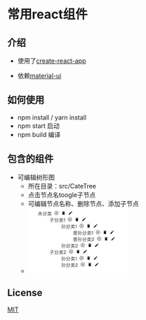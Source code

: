 # 常用react组件

## 介绍

* 使用了[create-react-app](https://github.com/facebook/create-react-app)

* 依赖[material-ui](https://material-ui.com/)

## 如何使用

* npm install / yarn install
* npm start 启动
* npm build 编译

## 包含的组件

* 可编辑树形图
    * 所在目录：src/CateTree
    * 点击节点名toogle子节点
    * 可编辑节点名称、删除节点、添加子节点
    * ![](./public/images/tree.png)

## License
[MIT](LICENSE)
